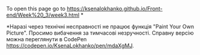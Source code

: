 To open this page go to https://ksenalokhanko.github.io/Front-end/Week%20_3/week3.html *

*Наразі через технічні несправності не працює функція "Paint Your Own Picture". Просимо вибачення за тимчасові незручності. Справну версію можна переглянути в CodePen https://codepen.io/KsenaLokhanko/pen/mdaXgMJ.
